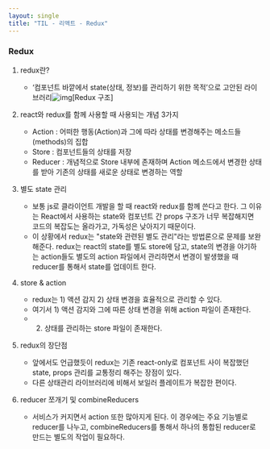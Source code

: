 ```yaml
---
layout: single
title: "TIL - 리액트 - Redux"
---
```


### Redux

1. redux란?
   - ‘컴포넌트 바깥에서 state(상태, 정보)를 관리하기 위한 목적’으로 고안된 라이브러리![img](https://media.vlpt.us/post-images/naseriansuzie/8ccc8b30-3227-11ea-80bb-6b2f352c268d/image.png)[Redux 구조]
  
2. react와 redux를 함께 사용할 때 사용되는 개념 3가지
   - Action : 어떠한 행동(Action)과 그에 따라 상태를 변경해주는 메소드들(methods)의 집합
   - Store : 컴포넌트들의 상태를 저장
   - Reducer : 개념적으로 Store 내부에 존재하며 Action 메소드에서 변경한 상태를 받아 기존의 상태를 새로운 상태로 변경하는 역할
3. 별도 state 관리
   - 보통 js로 클라이언트 개발을 할 때 react와 redux를 함께 쓴다고 한다. 그 이유는 React에서 사용하는 state와 컴포넌트 간 props 구조가 너무 복잡해지면 코드의 복잡도는 올라가고, 가독성은 낮아지기 때문이다.
   - 이 상황에서 redux는 "state와 관련된 별도 관리"라는 방법론으로 문제를 보완해준다. redux는 react의 state를 별도 store에 담고, state의 변경을 야기하는 action들도 별도의 action 파일에서 관리하면서 변경이 발생했을 때 reducer를 통해서 state를 업데이트 한다.
4. store & action
   - redux는 1) 액션 감지 2) 상태 변경을 효율적으로 관리할 수 있다.
   - 여기서 1) 액션 감지와 그에 따른 상태 변경을 위해 action 파일이 존재한다.
   - 2) 상태를 관리하는 store 파일이 존재한다.
5. redux의 장단점
   - 앞에서도 언급했듯이 redux는 기존 react-only로 컴포넌트 사이 복잡했던 state, props 관리를 교통정리 해주는 장점이 있다.
   - 다른 상태관리 라이브러리에 비해서 보일러 플레이트가 복잡한 편이다.
6. reducer 쪼개기 및 combineReducers

   - 서비스가 커지면서 action 또한 많아지게 된다. 이 경우에는 주요 기능별로 reducer를 나누고, combineReducers를 통해서 하나의 통합된 reducer로 만드는 별도의 작업이 필요하다.